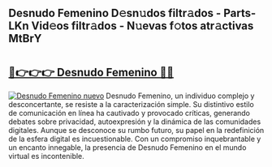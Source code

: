 ## Desnudo Femenino D𝚎sn𝚞dos filtr𝚊dos - Parts-LKn Vid𝚎os filtr𝚊dos - N𝚞evas f𝚘tos atr𝚊ctivas MtBrY

# <h2><a href="http://mbc50y.tromn.icu/?c=Desnudo+Femenino">🔗👉👉👉 Desnudo Femenino 🔗🔗</a></h2>

[![Desnudo Femenino nuevo](https://i.imgur.com/pEAQMta.gif)](http://mbc50y.tromn.icu/?c=Desnudo+Femenino)
Desnudo Femenino, un individuo complejo y desconcertante, se resiste a la caracterización simple. Su distintivo estilo de comunicación en línea ha cautivado y provocado críticas, generando debates sobre privacidad, autoexpresión y la dinámica de las comunidades digitales. Aunque se desconoce su rumbo futuro, su papel en la redefinición de la esfera digital es incuestionable. Con un compromiso inquebrantable y un encanto innegable, la presencia de Desnudo Femenino en el mundo virtual es incontenible.
